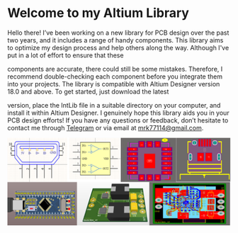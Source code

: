 # Welcome to my Altium Library
Hello there! I’ve been working on a new library for PCB design over the past two years, and it includes a range of handy components. This library aims to optimize my design process and help others along the way. Although I've put in a lot of effort to ensure that these 

components are accurate, there could still be some mistakes. Therefore, I recommend double-checking each component before you integrate them into your projects. The library is compatible with Altium Designer version 18.0 and above. To get started, just download the latest

version, place the IntLib file in a suitable directory on your computer, and install it within Altium Designer. I genuinely hope this library aids you in your PCB design efforts! If you have any questions or feedback, don’t hesitate to contact me through [Telegram](https://t.me/mrk7711) or via email at mrk77114@gmail.com.


![PCB](PCB.png)
